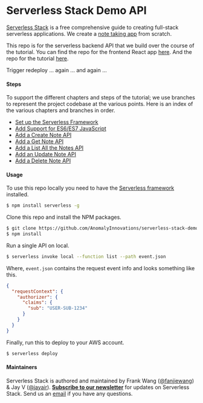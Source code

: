 # Serverless Stack Demo API

[Serverless Stack](http://serverless-stack.com) is a free comprehensive guide to creating full-stack serverless applications. We create a [note taking app](http://demo.serverless-stack.com) from scratch.

This repo is for the serverless backend API that we build over the course of the tutorial. You can find the repo for the frontend React app [here](https://github.com/AnomalyInnovations/serverless-stack-demo-client). And the repo for the tutorial [here](https://github.com/AnomalyInnovations/serverless-stack-com).

Trigger redeploy ... again ... and again ...

#### Steps

To support the different chapters and steps of the tutorial; we use branches to represent the project codebase at the various points. Here is an index of the various chapters and branches in order.

- [Set up the Serverless Framework](../../tree/setup-the-serverless-framework)
- [Add Support for ES6/ES7 JavaScript](../../tree/add-support-for-es6-es7-javascript)
- [Add a Create Note API](../../tree/add-a-create-note-api)
- [Add a Get Note API](../../tree/add-a-get-note-api)
- [Add a List All the Notes API](../../tree/add-a-list-all-the-notes-api)
- [Add an Update Note API](../../tree/add-an-update-note-api)
- [Add a Delete Note API](../../tree/add-a-delete-note-api)

#### Usage

To use this repo locally you need to have the [Serverless framework](https://serverless.com) installed.

``` bash
$ npm install serverless -g
```

Clone this repo and install the NPM packages.

``` bash
$ git clone https://github.com/AnomalyInnovations/serverless-stack-demo-api
$ npm install
```

Run a single API on local.

``` bash
$ serverless invoke local --function list --path event.json
```

Where, `event.json` contains the request event info and looks something like this.

``` json
{
  "requestContext": {
    "authorizer": {
      "claims": {
        "sub": "USER-SUB-1234"
      }
    }
  }
}
```

Finally, run this to deploy to your AWS account.

``` bash
$ serverless deploy
```

#### Maintainers

Serverless Stack is authored and maintained by Frank Wang ([@fanjiewang](https://twitter.com/fanjiewang)) & Jay V ([@jayair](https://twitter.com/jayair)). [**Subscribe to our newsletter**](http://eepurl.com/cEaBlf) for updates on Serverless Stack. Send us an [email][Email] if you have any questions.

[Email]: mailto:contact@anoma.ly
